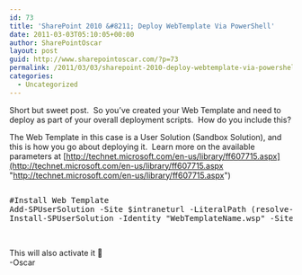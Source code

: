 ```yaml
---
id: 73
title: 'SharePoint 2010 &#8211; Deploy WebTemplate Via PowerShell'
date: 2011-03-03T05:10:05+00:00
author: SharePointOscar
layout: post
guid: http://www.sharepointoscar.com/?p=73
permalink: /2011/03/03/sharepoint-2010-deploy-webtemplate-via-powershell/
categories:
  - Uncategorized
---
```

Short but sweet post.  So you’ve created your Web Template and need to deploy as part of your overall deployment scripts.  How do you include this?

The Web Template in this case is a User Solution (Sandbox Solution), and this is how you go about deploying it.  Learn more on the available parameters at [http://technet.microsoft.com/en-us/library/ff607715.aspx](http://technet.microsoft.com/en-us/library/ff607715.aspx "http://technet.microsoft.com/en-us/library/ff607715.aspx")

<div>
  <pre></pre>
  
  <pre class="brush:ps">#Install Web Template
Add-SPUserSolution -Site $intraneturl -LiteralPath (resolve-path "Web Templates\WebTemplateName.wsp").Path -Confirm:$false
Install-SPUserSolution -Identity "WebTemplateName.wsp" -Site $siteUrl -Confirm:$false</pre>
  
  <p>
    &nbsp;
  </p>
</div>

<div>
  This will also activate it 🙂
</div>

<div>
</div>

<div>
  -Oscar
</div>